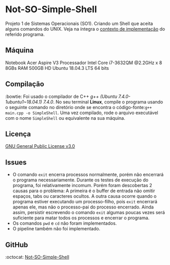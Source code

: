 # Not-SO-Simple-Shell
Projeto 1 de Sistemas Operacionais (SO1). Criando um Shell que aceita alguns comandos do UNIX.
Veja na íntegra o [contexto de implementação](./contexto.pdf) do referido programa.

## Máquina
Notebook Acer Aspire V3
Processador Intel Core i7-3632QM @2.2GHz x 8
8GBs RAM
500GB HD
Ubuntu 18.04.3 LTS 64 bits


## Compilação
:bowtie: 
Foi usado o compilador de C++ *g++ (Ubuntu 7.4.0-1ubuntu1~18.04.1) 7.4.0*. No seu terminal **Linux**, compile o programa usando o seguinte comando no diretório onde se encontra o código-fonte:```g++ main.cpp -o SimpleShell```.
Uma vez compilado, rode o arquivo executável com o nome ```SimpleShell``` ou equivalente na sua máquina.

## Licença
[GNU General Public License v3.0](/LICENSE)

## Issues
- O comando ```exit``` encerra processos normalmente, porém não encerrará o programa necessariamente. Durante os testes de execução do programa, foi relativamente incomum. Porém foram descobertas 2 causas para o problema: A primeira é o buffer de entrada não omitir espaços, tabs ou caracteres ocultos. A outra causa ocorre quando o programa estiver executando um processo-filho, pois ```exit``` encerrará apenas ele, mas não o processo-pai do processo encerrado. Ainda assim, persistir escrevendo o comando ```exit``` algumas poucas vezes será suficiente para matar todos os processos e encerrar o programa.
- Os comandos ```pwd``` e ```cd``` não foram implementados.
- O pipeline também não foi implementado.

## GitHub
:octocat: [Not-SO-Simple-Shell](https://github.com/Jakiminski/Not-SO-Simple-Shell/)

